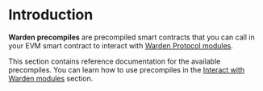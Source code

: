 ﻿---
sidebar_position: 1
---

# Introduction

**Warden precompiles** are precompiled smart contracts that you can call in your EVM smart contract to interact with [Warden Protocol modules](/learn/warden-protocol-modules/introduction).

This section contains reference documentation for the available precompiles. You can learn how to use precompiles in the [Interact with Warden modules](../interact-with-warden-modules/introduction) section.